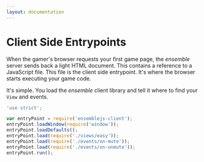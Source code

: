 ```yaml
---
layout: documentation
---
```

# Client Side Entrypoints
When the gamer's browser requests your first game page, the *ensemble* server sends back a light HTML document. This contains a reference to a JavaScript file. This file is the client side entrypoint. It's where the browser starts executing your game code.

It's simple. You load the *ensemble* client library and tell it where to find your `View` and events.

~~~javascript
'use strict';

var entryPoint = require('ensemblejs-client');
entryPoint.loadWindow(require('window'));
entryPoint.loadDefaults();
entryPoint.load(require('./views/easy'));
entryPoint.load(require('./events/on-mute'));
entryPoint.load(require('./events/on-unmute'));
entryPoint.run();
~~~